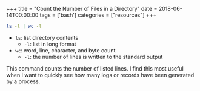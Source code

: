 +++
title = "Count the Number of Files in a Directory"
date = 2018-06-14T00:00:00
tags = ['bash']
categories = ["resources"]
+++


```bash
ls -l | wc -l
```
- `ls`: list directory contents
    - `-l`: list in long format
- `wc`: word, line, character, and byte count
    - `-l`: the number of lines is written to the standard output

This command counts the number of listed lines.
I find this most useful when I want to quickly see how many logs or records have been generated by a process.
